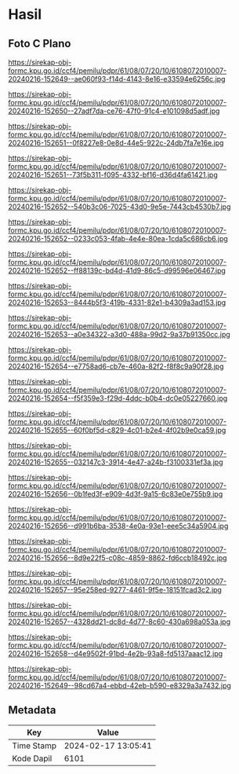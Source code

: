 # Hasil

## Foto C Plano

https://sirekap-obj-formc.kpu.go.id/ccf4/pemilu/pdpr/61/08/07/20/10/6108072010007-20240216-152649--ae060f93-f14d-4143-8e16-e33594e6256c.jpg

https://sirekap-obj-formc.kpu.go.id/ccf4/pemilu/pdpr/61/08/07/20/10/6108072010007-20240216-152650--27adf7da-ce76-47f0-91c4-e101098d5adf.jpg

https://sirekap-obj-formc.kpu.go.id/ccf4/pemilu/pdpr/61/08/07/20/10/6108072010007-20240216-152651--0f8227e8-0e8d-44e5-922c-24db7fa7e16e.jpg

https://sirekap-obj-formc.kpu.go.id/ccf4/pemilu/pdpr/61/08/07/20/10/6108072010007-20240216-152651--73f5b311-f095-4332-bf16-d36d4fa61421.jpg

https://sirekap-obj-formc.kpu.go.id/ccf4/pemilu/pdpr/61/08/07/20/10/6108072010007-20240216-152652--540b3c06-7025-43d0-9e5e-7443cb4530b7.jpg

https://sirekap-obj-formc.kpu.go.id/ccf4/pemilu/pdpr/61/08/07/20/10/6108072010007-20240216-152652--0233c053-4fab-4e4e-80ea-1cda5c686cb6.jpg

https://sirekap-obj-formc.kpu.go.id/ccf4/pemilu/pdpr/61/08/07/20/10/6108072010007-20240216-152652--ff88139c-bd4d-41d9-86c5-d99596e06467.jpg

https://sirekap-obj-formc.kpu.go.id/ccf4/pemilu/pdpr/61/08/07/20/10/6108072010007-20240216-152653--8444b5f3-419b-4331-82e1-b4309a3ad153.jpg

https://sirekap-obj-formc.kpu.go.id/ccf4/pemilu/pdpr/61/08/07/20/10/6108072010007-20240216-152653--a0e34322-a3d0-488a-99d2-9a37b91350cc.jpg

https://sirekap-obj-formc.kpu.go.id/ccf4/pemilu/pdpr/61/08/07/20/10/6108072010007-20240216-152654--e7758ad6-cb7e-460a-82f2-f8f8c9a90f28.jpg

https://sirekap-obj-formc.kpu.go.id/ccf4/pemilu/pdpr/61/08/07/20/10/6108072010007-20240216-152654--f5f359e3-f29d-4ddc-b0b4-dc0e05227660.jpg

https://sirekap-obj-formc.kpu.go.id/ccf4/pemilu/pdpr/61/08/07/20/10/6108072010007-20240216-152655--60f0bf5d-c829-4c01-b2e4-4f02b9e0ca59.jpg

https://sirekap-obj-formc.kpu.go.id/ccf4/pemilu/pdpr/61/08/07/20/10/6108072010007-20240216-152655--032147c3-3914-4e47-a24b-f3100331ef3a.jpg

https://sirekap-obj-formc.kpu.go.id/ccf4/pemilu/pdpr/61/08/07/20/10/6108072010007-20240216-152656--0b1fed3f-e909-4d3f-9a15-6c83e0e755b9.jpg

https://sirekap-obj-formc.kpu.go.id/ccf4/pemilu/pdpr/61/08/07/20/10/6108072010007-20240216-152656--d991b6ba-3538-4e0a-93e1-eee5c34a5904.jpg

https://sirekap-obj-formc.kpu.go.id/ccf4/pemilu/pdpr/61/08/07/20/10/6108072010007-20240216-152656--8d9e22f5-c08c-4859-8862-fd6ccb18492c.jpg

https://sirekap-obj-formc.kpu.go.id/ccf4/pemilu/pdpr/61/08/07/20/10/6108072010007-20240216-152657--95e258ed-9277-4461-9f5e-18151fcad3c2.jpg

https://sirekap-obj-formc.kpu.go.id/ccf4/pemilu/pdpr/61/08/07/20/10/6108072010007-20240216-152657--4328dd21-dc8d-4d77-8c60-430a698a053a.jpg

https://sirekap-obj-formc.kpu.go.id/ccf4/pemilu/pdpr/61/08/07/20/10/6108072010007-20240216-152658--d4e9502f-91bd-4e2b-93a8-fd5137aaac12.jpg

https://sirekap-obj-formc.kpu.go.id/ccf4/pemilu/pdpr/61/08/07/20/10/6108072010007-20240216-152649--98cd67a4-ebbd-42eb-b590-e8329a3a7432.jpg


## Metadata

| Key        | Value               |
| ---------- | ------------------- |
| Time Stamp | 2024-02-17 13:05:41 |
| Kode Dapil | 6101                |



